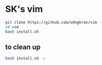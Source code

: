 # SK's vim
```bash
git clone https://github.com/s0ngkran/vim
cd vim
bash install.sh 
```

## to clean up
```bash
bash install.sh -c
```

